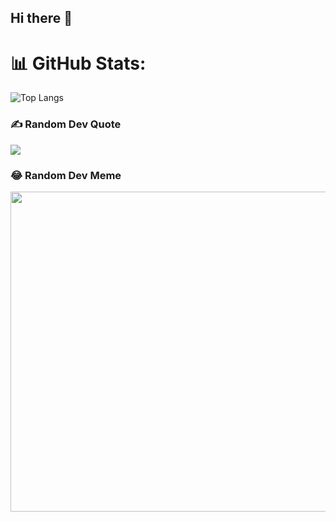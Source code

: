 ## Hi there 👋

# 📊 GitHub Stats:
![Top Langs](https://github-readme-stats.vercel.app/api/top-langs/?diegargon=anuraghazra&hide_progress=true&theme=transparent)
### ✍️ Random Dev Quote
![](https://quotes-github-readme.vercel.app/api?type=horizontal&theme=dark)

### 😂 Random Dev Meme
<img src="https://random-memer.herokuapp.com/" width="512px"/>
